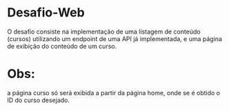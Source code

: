 # Desafio-Web
O desafio consiste na implementação de uma listagem de conteúdo (cursos) utilizando um endpoint de uma API já implementada, e uma página de exibição do conteúdo de um curso.

# Obs:
a página curso só será exibida a partir da página home, onde se é obtido o ID do curso desejado.
